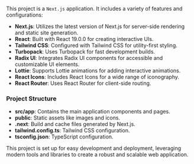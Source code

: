 This project is a `Next.js` application. It includes a variety of features and configurations:

- **Next.js**: Utilizes the latest version of Next.js for server-side rendering and static site generation.
- **React**: Built with React 19.0.0 for creating interactive UIs.
- **Tailwind CSS**: Configured with Tailwind CSS for utility-first styling.
- **Turbopack**: Uses Turbopack for fast development builds.
- **Radix UI**: Integrates Radix UI components for accessible and customizable UI elements.
- **Lottie**: Supports Lottie animations for adding interactive animations.
- **React Icons**: Includes React Icons for a wide range of iconography.
- **React Router**: Uses React Router for client-side routing.

### Project Structure

- **src/app**: Contains the main application components and pages.
- **public**: Static assets like images and icons.
- **.next**: Build and cache files generated by Next.js.
- **tailwind.config.ts**: Tailwind CSS configuration.
- **tsconfig.json**: TypeScript configuration.

This project is set up for easy development and deployment, leveraging modern tools and libraries to create a robust and scalable web application.
